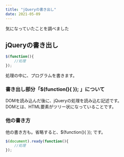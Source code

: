 ```yaml
---
title: "jQueryの書き出し"
date: 2021-05-09
---
```



気になっていたことを調べました

## jQueryの書き出し

```js
$(function(){
    //処理
});
```
処理の中に、プログラムを書きます。   

### 書き出し部分「$(function(){ }); 」について

DOMを読み込んだ後に、jQueryの処理を読み込む記述です。   
DOMとは、HTML要素がツリー状になっていることです。

### 他の書き方

他の書き方も。省略すると、$(function(){ }); です。

```js
$(document).ready(function(){
    //処理
});
```
